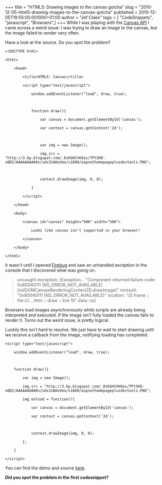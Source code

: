 +++
title = "HTML5: Drawing images to the canvas gotcha"
slug = "2010-12-05-html5-drawing-images-to-the-canvas-gotcha"
published = 2010-12-05T19:55:00.001000+01:00
author = "Jef Claes"
tags = [ "CodeSnippets", "javascript", "Browsers",]
+++
While I was playing with the [Canvas
API](http://www.w3.org/TR/html5/the-canvas-element.html) I came across a
weird issue: I was trying to draw an image to the canvas, but the image
failed to render very often.  
  
Have a look at the source. Do you spot the problem?  
  

    <!DOCTYPE html>

    <html>

        <head>

            <title>HTML5: Canvas</title>

            <script type="text/javascript">        

                window.addEventListener("load", draw, true);

                

                function draw(){                            

                    var canvas = document.getElementById('canvas');

                    var context = canvas.getContext('2d');    

     

                    var img = new Image();

                    img.src = "http://3.bp.blogspot.com/_0sKGHtXHSes/TPt5KD-xQDI/AAAAAAAAA0s/udx3iWAzUeo/s1600/aspnethomepageplusdevtools.PNG";                

                    

                    context.drawImage(img, 0, 0);                

                }            

            </script>        

        </head>

        <body>

            <canvas id="canvas" height="500" width="500">

                Looks like canvas isn't supported in your browser! 

            </canvas>

        </body>

    </html>

  
It wasn't until I opened [Firebug](http://getfirebug.com/) and saw an
unhandled exception in the console that I discovered what was going
on.  

> uncaught exception: \[Exception... "Component returned failure code:
> 0x80040111 (NS\_ERROR\_NOT\_AVAILABLE)
> \[nsIDOMCanvasRenderingContext2D.drawImage\]" nsresult: "0x80040111
> (NS\_ERROR\_NOT\_AVAILABLE)" location: "JS frame :: file:///....html
> :: draw :: line 15" data: no\]

  
Browsers load images asynchronously while scripts are already being
interpreted and executed. If the image isn't fully loaded the canvas
fails to render it. Turns out the *weird* issue, is pretty logical.  
  
Luckily this isn't hard to resolve. We just have to wait to start
drawing until we receive a callback from the image, notifying loading
has completed.  
  

    <script type="text/javascript">        

        window.addEventListener("load", draw, true);

        

        function draw(){                                    

            var img = new Image();

            img.src = "http://3.bp.blogspot.com/_0sKGHtXHSes/TPt5KD-xQDI/AAAAAAAAA0s/udx3iWAzUeo/s1600/aspnethomepageplusdevtools.PNG";                

            img.onload = function(){

                var canvas = document.getElementById('canvas');

                var context = canvas.getContext('2d');    

            

                context.drawImage(img, 0, 0);        

            };            

        }                    

    </script>

  
You can find the demo and source
[here](http://pastehtml.com/view/1c7yeip.html).  
  
**Did you spot the problem in the first codesnippet?**
